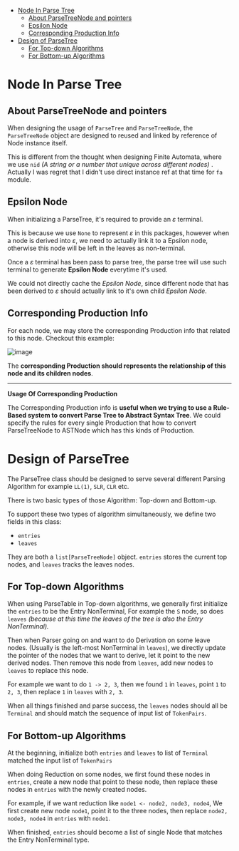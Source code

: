 - [Node In Parse Tree](#node-in-parse-tree)
  - [About ParseTreeNode and pointers](#about-parsetreenode-and-pointers)
  - [Epsilon Node](#epsilon-node)
  - [Corresponding Production Info](#corresponding-production-info)
- [Design of ParseTree](#design-of-parsetree)
  - [For Top-down Algorithms](#for-top-down-algorithms)
  - [For Bottom-up Algorithms](#for-bottom-up-algorithms)


# Node In Parse Tree

## About ParseTreeNode and pointers

When designing the usage of `ParseTree` and `ParseTreeNode`, the `ParseTreeNode` object are designed to reused and
linked by reference of Node instance itself.

This is different from the thought when designing Finite Automata, where we use `nid` _(A string or a number that
unique across different nodes)_ . Actually I was regret that I didn't use direct instance ref at that time for `fa`
module.

## Epsilon Node

When initializing a ParseTree, it's required to provide an $\varepsilon$ terminal.

This is because we use `None` to represent $\varepsilon$ in this packages, however when a node is derived into $\varepsilon$, we need to actually link it to a Epsilon node, otherwise this node will be left in the leaves as non-terminal.

Once a $\varepsilon$ terminal has been pass to parse tree, the parse tree will use such terminal to generate **Epsilon Node** everytime it's used.

We could not directly cache the *Epsilon Node*, since different node that has been derived to $\varepsilon$ should actually link to it's own child *Epsilon Node*.

## Corresponding Production Info

For each node, we may store the corresponding Production info that related to this node. Checkout this example:

![image](https://github.com/user-attachments/assets/5a55a6b6-6f45-4676-864a-0fe98a90604f)

The **corresponding Production should represents the relationship of this node and its children nodes**.

-----

**Usage Of Corresponding Production**

The Corresponding Production info is **useful when we trying to use a Rule-Based system to convert Parse Tree to Abstract Syntax Tree**. We could specify the rules for every single Production that how to convert ParseTreeNode to ASTNode which has this kinds of Production.

# Design of ParseTree

The ParseTree class should be designed to serve several different Parsing Algorithm for example `LL(1)`, `SLR`,
`CLR` etc.

There is two basic types of those Algorithm: Top-down and Bottom-up.

To support these two types of algorithm simultaneously, we define two fields in this class:

- `entries`
- `leaves`

They are both a `list[ParseTreeNode]` object. `entries` stores the current top nodes, and `leaves` tracks the leaves
nodes.

## For Top-down Algorithms

When using ParseTable in Top-down algorithms, we generally first initialize the `entries` to be the Entry NonTerminal,
For example the `S` node, so does `leaves` _(because at this time the leaves of the tree is also the Entry
NonTerminal)._

Then when Parser going on and want to do Derivation on some leave nodes. (Usually is the left-most NonTerminal in
`leaves`), we directly update the pointer of the nodes that we want to derive, let it point to the new derived nodes.
Then remove this node from `leaves`, add new nodes to `leaves` to replace this node.

For example we want to do `1 -> 2, 3`, then we found `1` in `leaves`, point `1` to `2, 3`, then replace `1` in
`leaves` with `2, 3`.

When all things finished and parse success, the `leaves` nodes should all be `Terminal` and should match the
sequence of input list of `TokenPairs`.

## For Bottom-up Algorithms

At the beginning, initialize both `entries` and `leaves` to list of `Terminal` matched the input list of `TokenPairs`

When doing Reduction on some nodes, we first found these nodes in `entries`, create a new node that point to these
node, then replace these nodes in `entries` with the newly created nodes.

For example, if we want reduction like `node1 <- node2, node3, node4`, We first create new node `node1`, point it to
the three
nodes, then replace `node2, node3, node4` in `entries` with `node1`.

When finished, `entries` should become a list of single Node that matches the Entry NonTerminal type.


